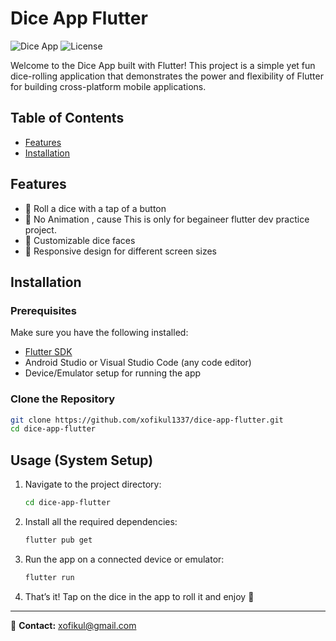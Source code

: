 
# Dice App Flutter

![Dice App](https://img.shields.io/badge/Dice%20App-Flutter-blue) ![License](https://img.shields.io/badge/License-MIT-green)

Welcome to the Dice App built with Flutter! This project is a simple yet fun dice-rolling application that demonstrates the power and flexibility of Flutter for building cross-platform mobile applications.

## Table of Contents
- [Features](#features)
- [Installation](#installation)


## Features
- 🎲 Roll a dice with a tap of a button  
- 💫 No Animation , cause This is only for begaineer flutter dev practice project.
- 🎨 Customizable dice faces  
- 📱 Responsive design for different screen sizes

## Installation

### Prerequisites
Make sure you have the following installed:
- [Flutter SDK](https://flutter.dev/docs/get-started/install)
- Android Studio or Visual Studio Code (any code editor)
- Device/Emulator setup for running the app

### Clone the Repository
```bash
git clone https://github.com/xofikul1337/dice-app-flutter.git
cd dice-app-flutter
```

## Usage (System Setup)

1. Navigate to the project directory:
   ```bash
   cd dice-app-flutter
   ```

2. Install all the required dependencies:
   ```bash
   flutter pub get
   ```

3. Run the app on a connected device or emulator:
   ```bash
   flutter run
   ```

4. That’s it! Tap on the dice in the app to roll it and enjoy 🎲

---

📩 **Contact:** xofikul@gmail.com
```
